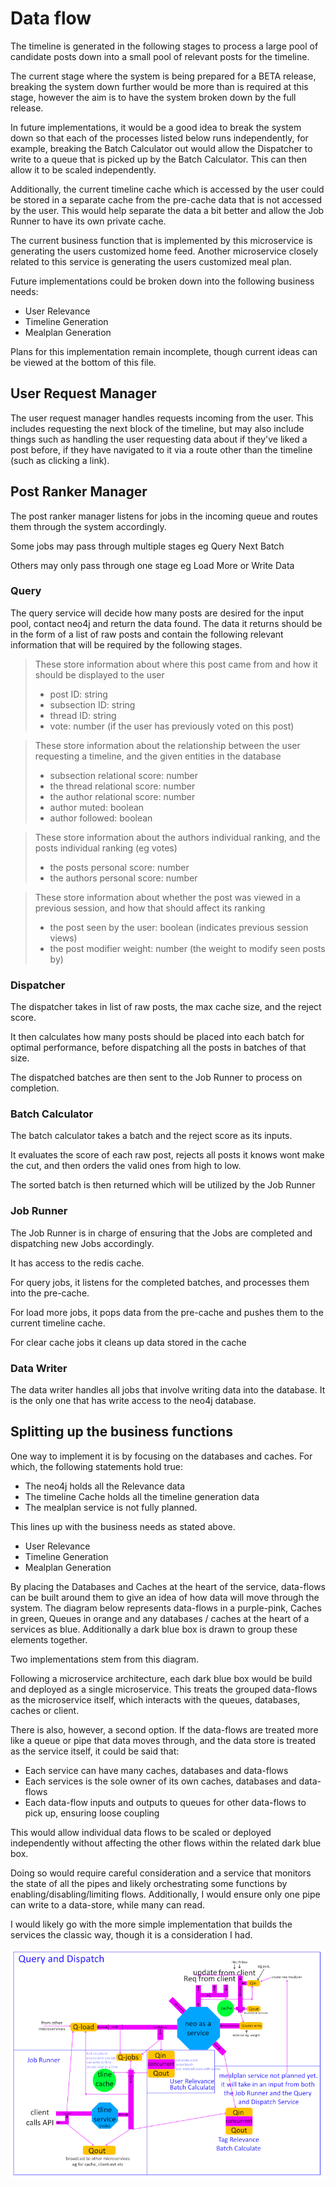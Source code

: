 # Data flow
The timeline is generated in the following stages to process a large pool of candidate posts down into a
small pool of relevant posts for the timeline.

The current stage where the system is being prepared for a BETA release, breaking the system down further would be
more than is required at this stage, however the aim is to have the system broken down by the full release.

In future implementations, it would be a good idea to break the system down so that each of the processes
listed below runs independently, for example, breaking the Batch Calculator out would allow the Dispatcher
to write to a queue that is picked up by the Batch Calculator. This can then allow it to be scaled independently.

Additionally, the current timeline cache which is accessed by the user could be stored in a separate cache 
from the pre-cache data that is not accessed by the user. This would help separate the data a bit better
and allow the Job Runner to have its own private cache.

The current business function that is implemented by this microservice is generating the users customized home
feed. Another microservice closely related to this service is generating the users customized meal plan.

Future implementations could be broken down into the following business needs:
- User Relevance
- Timeline Generation
- Mealplan Generation

Plans for this implementation remain incomplete, though current ideas can be viewed at the bottom of this file.

## User Request Manager
The user request manager handles requests incoming from the user. This includes requesting the next block of
the timeline, but may also include things such as handling the user requesting data about if they've liked a
post before, if they have navigated to it via a route other than the timeline (such as clicking a link).

## Post Ranker Manager
The post ranker manager listens for jobs in the incoming queue and routes them through the system accordingly.

Some jobs may pass through multiple stages eg Query Next Batch

Others may only pass through one stage eg Load More or Write Data

### Query
The query service will decide how many posts are desired for the input pool, contact neo4j and return the data
found. The data it returns should be in the form of a list of raw posts and contain the following relevant 
information that will be required by the following stages.

> These store information about where this post came from and how it should be displayed to the user
>
> - post ID: string
> - subsection ID: string
> - thread ID: string
> - vote: number (if the user has previously voted on this post)

> These store information about the relationship between the user requesting a timeline, and the given entities
in the database
>
> - subsection relational score: number
> - the thread relational score: number
> - the author relational score: number
> - author muted: boolean
> - author followed: boolean

> These store information about the authors individual ranking, and the posts individual ranking (eg votes)
>
> - the posts personal score: number
> - the authors personal score: number

> These store information about whether the post was viewed in a previous session, and how that should affect its
ranking
>
> - the post seen by the user: boolean (indicates previous session views)
> - the post modifier weight: number (the weight to modify seen posts by)

### Dispatcher
The dispatcher takes in list of raw posts, the max cache size, and the reject score.

It then calculates how many posts should be placed into each batch for optimal performance, before dispatching
all the posts in batches of that size.

The dispatched batches are then sent to the Job Runner to process on completion.

### Batch Calculator
The batch calculator takes a batch and the reject score as its inputs.

It evaluates the score of each raw post, rejects all posts it knows wont make the cut, and then orders the
valid ones from high to low.

The sorted batch is then returned which will be utilized by the Job Runner

### Job Runner
The Job Runner is in charge of ensuring that the Jobs are completed and dispatching new Jobs accordingly.

It has access to the redis cache.

For query jobs, it listens for the completed batches, and processes them into the pre-cache.

For load more jobs, it pops data from the pre-cache and pushes them to the current timeline cache.

For clear cache jobs it cleans up data stored in the cache

### Data Writer
The data writer handles all jobs that involve writing data into the database. It is the only one that
has write access to the neo4j database.

## Splitting up the business functions
One way to implement it is by focusing on the databases and caches. For which, the following statements hold true:

- The neo4j holds all the Relevance data
- The timeline Cache holds all the timeline generation data
- The mealplan service is not fully planned.

This lines up with the business needs as stated above.

- User Relevance
- Timeline Generation
- Mealplan Generation

By placing the Databases and Caches at the heart of the service, data-flows can be built around them to give
an idea of how data will move through the system. The diagram below represents data-flows in a purple-pink,
Caches in green, Queues in orange and any databases / caches at the heart of a services as blue. Additionally
a dark blue box is drawn to group these elements together.

Two implementations stem from this diagram.

Following a microservice architecture, each dark blue box would be build and deployed as a single
microservice. This treats the grouped data-flows as the microservice itself, which interacts with the
queues, databases, caches or client.

There is also, however, a second option. If the data-flows are treated more like a queue or pipe that data
moves through, and the data store is treated as the service itself, it could be said that:
- Each service can have many caches, databases and data-flows
- Each services is the sole owner of its own caches, databases and data-flows
- Each data-flow inputs and outputs to queues for other data-flows to pick up, ensuring loose coupling

This would allow individual data flows to be scaled or deployed independently without affecting the other
flows within the related dark blue box.

Doing so would require careful consideration and a service that monitors the state of all the pipes and likely
orchestrating some functions by enabling/disabling/limiting flows. Additionally, I would ensure only one pipe
can write to a data-store, while many can read.

I would likely go with the more simple implementation that builds the services the classic way, though it
is a consideration I had.

![Data Flows](https://github.com/im-xra-dev/chomp-timeline/raw/main/docs/dataflow.png)
